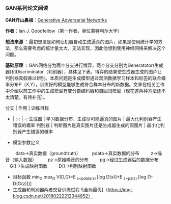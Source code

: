 ### **GAN系列论文阅读**
**GAN开山鼻祖**：[Generative Adversarial Networks](https://arxiv.org/abs/1406.2661)

**作者**：Ian J. Goodfellow（第一作者，单位蒙特利尔大学）

**想法来源** ：最初想法是如何让机器自动生成逼真的图片，如果是使用统计学的方法，那么需要考虑的统计量太大，无法实现，因此他想到使用神经网络来解决这个问题。

**基础原理** ：GAN网络分为两个分支进行博弈，两个分支分别为Generatotor(生成器)和Discriminator（判别器），具体见下表。博弈的结果使生成器生成的图片让判别器真假难以辨别。本质问题是生成模型通过观测数据学习样本和标签的联合概率分布P（X,Y），训练好的模型能够生成符合样本分布的新数据。文章在相关工作中介绍以前工作中的生成模型有变分自编码器和自回归模型（现在这两种方法还不太清楚，有待补充）。

分支 | 作用 | 训练目标 
 - | :-: | -: 
  生成器 | 学习数据分布，生成尽可能逼真的图片 | 最大化判别器产生错误的概率
  判别器 | 判断图片是真实图片还是生成器生成的假图片 | 最小化判别器产生错误的概率
  
 
 - 模型参数定义
 
   data→真实数据（groundtruth）
   pdata→真实数据的分布
   z→噪音（输入数据）
   pz→原始噪音的分布
   pg→经过生成器后的数据分布
   G()→生成映射函数
   D()→判别映射函数
 - 目标函数
min<sub>G</sub> max<sub>D</sub> V(D,G)=E<sub> x~pdata(x) </sub>[log D(x)]+E<sub> z~pz(z) </sub>[log (1-D(G(z)))]
- 生成器和判别器两者交替训练过程
 ![全局最优]（https://img-blog.csdn.net/20180222212344852）
